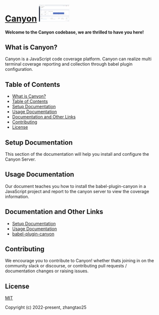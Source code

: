 # [Canyon](https://github.com/canyon-project/canyon) <img src="https://github.com/canyon-project/canyon/blob/main/screenshots/screenshot_build_success.jpeg" style="max-width:100px;" />
**Welcome to the Canyon codebase, we are thrilled to have you here!**

## What is Canyon?
Canyon is a JavaScript code coverage platform.
Canyon can realize multi terminal coverage reporting and collection through babel plugin configuration.

## Table of Contents

- [What is Canyon?](#what-is-canyon)
- [Table of Contents](#table-of-contents)
- [Setup Documentation](setup-documentation)
- [Usage Documentation](usage-documentation)
- [Documentation and Other Links](Documentation-and-Other-Links)
- [Contributing](#Contributing)
- [License](#License)

## Setup Documentation

This section of the documentation will help you install and configure the Canyon Server.

## Usage Documentation

Our document teaches you how to install the babel-plugin-canyon in a JavaScript project and report to the canyon server to view the coverage information.

## Documentation and Other Links

- [Setup Documentation](https://canyon-project.github.io/canyon.io/docs/get_started/nodejs)
- [Usage Documentation](https://canyon-project.github.io/canyon.io/docs/get_started/first_coverage)
- [babel-plugin-canyon](https://github.com/canyon-project/babel-plugin-canyon)

## Contributing

We encourage you to contribute to Canyon! whether thats joining in on the community slack or discourse, or contributing pull requests / documentation changes or raising issues.

## License

[MIT](https://opensource.org/licenses/MIT)

Copyright (c) 2022-present, zhangtao25
